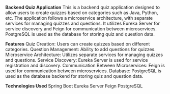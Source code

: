 


**Backend Quiz Application**
This is a backend quiz application designed to allow users to create quizzes based on categories such as Java, Python, etc.
The application follows a microservice architecture, with separate services for managing quizzes and questions.
It utilizes Eureka Server for service discovery and Feign for communication between microservices. PostgreSQL is used as the database for storing quiz and question data.

**Features**
Quiz Creation: Users can create quizzes based on different categories.
Question Management: Ability to add questions for quizzes.
Microservice Architecture: Utilizes separate services for managing quizzes and questions.
Service Discovery: Eureka Server is used for service registration and discovery.
Communication Between Microservices: Feign is used for communication between microservices.
Database: PostgreSQL is used as the database backend for storing quiz and question data.

**Technologies Used**
Spring Boot
Eureka Server
Feign
PostgreSQL

